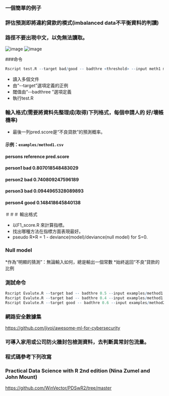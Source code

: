 ### 一個簡單的例子
### 評估預測即將違約貸款的模式(imbalanced data不平衡資料的判讀) 
### 路徑不要出現中文，以免無法讀取。
![image](https://github.com/hswang108/imbalanced/assets/59585262/b717dcb0-8a0e-4e29-9691-dca14bc58347)
![image](https://github.com/hswang108/imbalanced/assets/59585262/9db3940a-fa3a-4f28-ab75-237e4307af2e)

###命令
```R
Rscript test.R --target bad/good -- badthre <threshold> --input meth1 meth2 ... methx --output result.csv

```

* 讀入多個文件
* 由“--target”選項定義的正例
* 閾值由“--badthree ”選項定義
* 執行test.R


### 輸入格式(需要將資料先整理成(取得)下列格式，每個申請人的 好/壞帳 機率)
* 最後一列pred.score是“不良貸款”的預測概率。

#### 示例：`examples/method1.csv`

#### persons	reference	pred.score
#### person1	bad	      0.807018548483029
#### person2	bad	      0.740809247596189
#### person3	bad	      0.0944965328089893
#### person4	good	    0.148418645840138

＃＃＃ 輸出格式
* 以F1_score.R 來計算指標。
* 找出哪種方法在指標方面表現最好。
* pseudo R*R = 1 - deviance(model)/deviance(null model) for S=0.

### Null model
*作為“明顯的猜測”：無論輸入如何，總是輸出一個常數
*始終返回“不良”貸款的比例

### 測試命令

```R
Rscript Evalute.R --target bad -- badthre 0.5 --input examples/method1.csv examples/method2.csv --output examples/output1.csv
Rscript Evalute.R --target bad -- badthre 0.4 --input examples/method1.csv examples/method3.csv examples/method5.csv --output examples/output2.csv 
Rscript Evalute.R --target good -- badthre 0.6 --input examples/method2.csv examples/method4.csv examples/method6.csv --output examples/output3.csv 
```



### 網路安全數據集
https://github.com/jivoi/awesome-ml-for-cybersecurity
### 可導入家用或公司防火牆封包檢測資料，去判斷異常封包流量。
### 程式碼參考下列改寫
### Practical Data Science with R 2nd edition (Nina Zumel and John Mount)
https://github.com/WinVector/PDSwR2/tree/master

